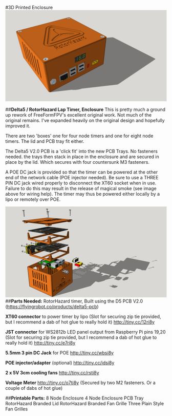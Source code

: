 #3D Printed Enclosure
![alt text](https://github.com/Cerberus74/RotorHazard/raw/master/Hardware/3D%20Printed%20Enclosure/Images/RH%20Case.png)

##**Delta5 / RotorHazard Lap Timer, Enclosure**
This is pretty much a ground up rework of FreeFormFPV's excellent original work. Not much of the original remains. I've expanded heavily on the original design and hopefully improved it.

There are two 'boxes' one for four node timers and one for eight node timers. The lid and PCB tray fit either.

The Delta5 V2.0 PCB is a 'click fit' into the new PCB Trays. No fasteners needed. the trays then stack in place in the enclosure and are secured in place by the lid. Which secures with four countersunk M3 fasteners.

A POE DC jack is provided so that the timer can be powered at the other end of the network cable (POE injector needed). Be sure to use a THREE PIN DC jack wired properly to disconnect the XT60 socket when in use. Failure to do this may result in the release of magical smoke (see image above for wiring help). The timer may thus be powered either locally by a lipo or remotely over POE.

![alt text](https://github.com/Cerberus74/RotorHazard/raw/master/Hardware/3D%20Printed%20Enclosure/Images/ExplodedView.png)
##**Parts Needed:**
RotorHazard timer, Built using the D5 PCB V2.0 (https://flyingrobot.co/products/delta5-pcb)

**XT60 connector** to power timer by lipo (Slot for securing zip tie provided, but I recommend a dab of hot glue to really hold it)
http://tiny.cc/12ri8y

**JST connector** for WS2812b LED panel output from Raspberry Pi pins 19,20 (Slot for securing zip tie provided, but I recommend a dab of hot glue to really hold it)
http://tiny.cc/e7ri8y

**5.5mm 3 pin DC Jack** for POE
http://tiny.cc/wbsi8y

**POE injector/adapter** (optional)
http://tiny.cc/idsi8y

**2 x 5V 3cm cooling fans**
http://tiny.cc/rsti8y

**Voltage Meter**
http://tiny.cc/o7ti8y
(Secured by two M2 fasteners. Or a couple of dabs of hot glue)

##**Printable Parts:**
8 Node Enclosure
4 Node Enclosure
PCB Tray
RotorHazard Branded Lid
RotorHazard Branded Fan Grille
Three Plain Style Fan Grilles

